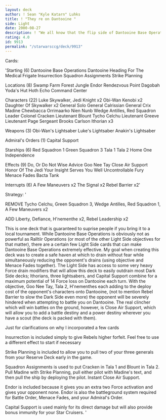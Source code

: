 ```yaml
---
layout: deck
author: ! Sean "Kyle Katarn" Luhks
title: ! "They re on Dantooine "
side: Light
date: 2000-08-27
description: ! "We all know that the flip side of Dantooine Base Operations should have been exactly like Ralltiir Operations, but this objective can still be used to make a kickass deck."
rating: 4.0
id: 9913
permalink: "/starwarsccg/deck/9913"
---
```

Cards: 

'Starting (6)
Dantooine Base Operations
Dantooine
Heading For The Medical Frigate
Insurrection
Squadron Assignments
Strike Planning

Locations (8)
Swamp
Farm
Forest
Jungle
Endor
Rendezvous Point
Dagobah Yoda's Hut
Hoth Echo Command Center

Characters (22)
Luke Skywalker, Jedi Knight x2
Obi-Wan Kenobi x2
Daughter Of Skywalker x2
General Solo
General Calrissian
General Crix Madine
Chewbacca
Orrimaarko
Nien Nunb
Wedge Antilles, Red Squadron Leader
Colonel Cracken
Lieutenant Blount
Tycho Celchu
Lieutenant Greeve
Lieutenant Page
Sergeant Brooks Carlson
Ithorian x3

Weapons (3)
Obi-Wan's Lightsaber
Luke's Lightsaber
Anakin's Lightsaber

Admiral's Orders (1)
Capital Support

Starships (6)
Red Squadron 1
Green Squadron 3
Tala 1
Tala 2
Home One
Independence

Effects (9)
Do, Or Do Not
Wise Advice
Goo Nee Tay
Close Air Support
Honor Of The Jedi
Your Insight Serves You Well
Uncontrollable Fury
Menace Fades
Bacta Tank

Interrupts (6)
A Few Maneuvers x2
The Signal x2
Rebel Barrier x2'

Strategy: '

REMOVE Tycho Celchu, Green Squadron 3, Wedge Antilles, Red Squadron 1, A Few Maneuvers x2

ADD Liberty, Defiance, H'nementhe x2, Rebel Leadership x2

This is one deck that is guaranteed to suprise people if you bring it to a local tournament.  While Dantooine Base Operations is obviously not as powerful as Ralltiir Operations (or most of the other Light Side objectives for that matter), there are a certain few Light Side cards that can make Dantooine Base Operations extremely effective.  My goal when creating this deck was to create a safe haven at which to drain without fear while simultaneously reducing the opponent's drains (using objective and Menace Fades together).  The Light Side has access to some very heavy Force drain modifiers that will allow this deck to easily outdrain most Dark Side decks; Ithorians, three lightsabers, and Capital Support combine for a maximum potential of 14 Force loss on Dantooine each turn.  With the objective, Goo Nee Tay, Tala 2, H'nementhes each adding to the deploy cost of the opponent's characters onto Dantooine, (not to mention Rebel Barrier to slow the Dark Side even more) the opponent will be severely hindered when attempting to battle you on Dantooine.  The real clincher which will win battles on the ground, however, is Close Air Support, which will allow you to add a battle destiny and a power destiny wherever you have a scout (the deck is packed with them).

Just for clarifications on why I incorporated a few cards

Insurrection is included simply to give Rebels higher forfeit.	Feel free to use a different effect to start if necessary

Strike Planning is included to allow you to pull two of your three generals from your Reserve Deck early in the game.

Squadron Assignments is used to put Cracken in Tala 1 and Blount in Tala 2.  Pull Madine with Strike Planning, pull either pilot with Madine's text, and then pull the ship by deploying the pilot.  Instant Close Air Support.

Endor is included because it gives you an extra two Force activation and gives your opponent none.  Endor is also the battleground system required for Battle Order, Menace Fades, and your Admiral's Order.

Capital Support is used mainly for its direct damage but will also provide bonus immunity for your Star Cruisers.   '
